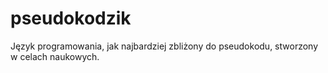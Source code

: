 # pseudokodzik
Język programowania, jak najbardziej zbliżony do pseudokodu, stworzony w celach naukowych.
